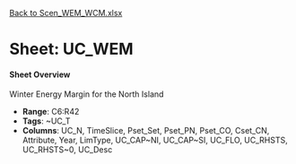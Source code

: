 [Back to Scen_WEM_WCM.xlsx](README.md)

# Sheet: UC_WEM

#### Sheet Overview

Winter Energy Margin for the North Island

- **Range**: C6:R42
- **Tags**: ~UC_T
- **Columns**: UC_N, TimeSlice, Pset_Set, Pset_PN, Pset_CO, Cset_CN, Attribute, Year, LimType, UC_CAP~NI, UC_CAP~SI, UC_FLO, UC_RHSTS, UC_RHSTS~0, UC_Desc

